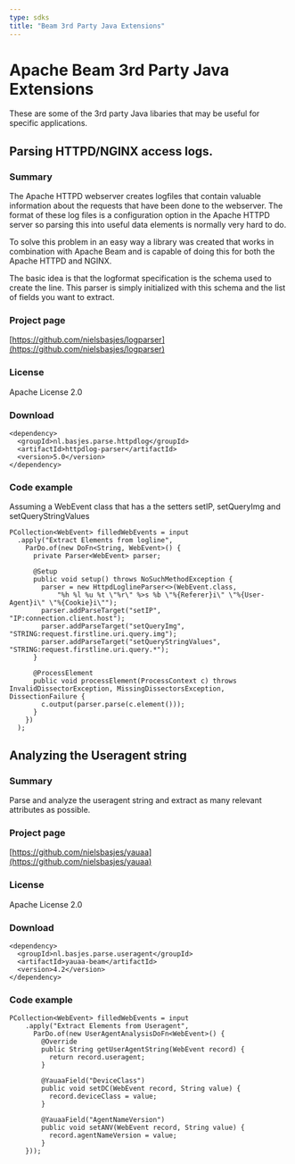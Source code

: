 ```yaml
---
type: sdks
title: "Beam 3rd Party Java Extensions"
---
```

<!--
Licensed under the Apache License, Version 2.0 (the "License");
you may not use this file except in compliance with the License.
You may obtain a copy of the License at

http://www.apache.org/licenses/LICENSE-2.0

Unless required by applicable law or agreed to in writing, software
distributed under the License is distributed on an "AS IS" BASIS,
WITHOUT WARRANTIES OR CONDITIONS OF ANY KIND, either express or implied.
See the License for the specific language governing permissions and
limitations under the License.
-->
# Apache Beam 3rd Party Java Extensions

These are some of the 3rd party Java libaries that may be useful for specific applications.

## Parsing HTTPD/NGINX access logs.

### Summary
The Apache HTTPD webserver creates logfiles that contain valuable information about the requests that have been done to
the webserver. The format of these log files is a configuration option in the Apache HTTPD server so parsing this
into useful data elements is normally very hard to do.

To solve this problem in an easy way a library was created that works in combination with Apache Beam
and is capable of doing this for both the Apache HTTPD and NGINX.

The basic idea is that the logformat specification is the schema used to create the line. 
This parser is simply initialized with this schema and the list of fields you want to extract.

### Project page
[https://github.com/nielsbasjes/logparser](https://github.com/nielsbasjes/logparser) 

### License
Apache License 2.0

### Download
    <dependency>
      <groupId>nl.basjes.parse.httpdlog</groupId>
      <artifactId>httpdlog-parser</artifactId>
      <version>5.0</version>
    </dependency>

### Code example

Assuming a WebEvent class that has a the setters setIP, setQueryImg and setQueryStringValues

    PCollection<WebEvent> filledWebEvents = input
      .apply("Extract Elements from logline",
        ParDo.of(new DoFn<String, WebEvent>() {
          private Parser<WebEvent> parser;
    
          @Setup
          public void setup() throws NoSuchMethodException {
            parser = new HttpdLoglineParser<>(WebEvent.class, 
                "%h %l %u %t \"%r\" %>s %b \"%{Referer}i\" \"%{User-Agent}i\" \"%{Cookie}i\"");
            parser.addParseTarget("setIP",                  "IP:connection.client.host");
            parser.addParseTarget("setQueryImg",            "STRING:request.firstline.uri.query.img");
            parser.addParseTarget("setQueryStringValues",   "STRING:request.firstline.uri.query.*");
          }
    
          @ProcessElement
          public void processElement(ProcessContext c) throws InvalidDissectorException, MissingDissectorsException, DissectionFailure {
            c.output(parser.parse(c.element()));
          }
        })
      );


## Analyzing the Useragent string

### Summary
Parse and analyze the useragent string and extract as many relevant attributes as possible.

### Project page
[https://github.com/nielsbasjes/yauaa](https://github.com/nielsbasjes/yauaa) 

### License
Apache License 2.0

### Download
    <dependency>
      <groupId>nl.basjes.parse.useragent</groupId>
      <artifactId>yauaa-beam</artifactId>
      <version>4.2</version>
    </dependency>

### Code example
    PCollection<WebEvent> filledWebEvents = input
        .apply("Extract Elements from Useragent",
          ParDo.of(new UserAgentAnalysisDoFn<WebEvent>() {
            @Override
            public String getUserAgentString(WebEvent record) {
              return record.useragent;
            }
    
            @YauaaField("DeviceClass")
            public void setDC(WebEvent record, String value) {
              record.deviceClass = value;
            }
    
            @YauaaField("AgentNameVersion")
            public void setANV(WebEvent record, String value) {
              record.agentNameVersion = value;
            }
        }));

